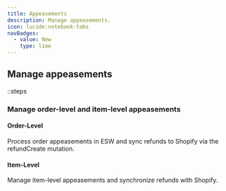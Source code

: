 ```yaml
---
title: Appeasements  
description: Manage appeasements.  
icon: lucide:notebook-tabs  
navBadges:  
  - value: New  
    type: lime  
---
```


## Manage appeasements

::steps
### Manage order-level and item-level appeasements

#### Order-Level
Process order appeasements in ESW and sync refunds to Shopify via the 
refundCreate mutation.

#### Item-Level
Manage item-level appeasements and synchronize refunds with Shopify.
